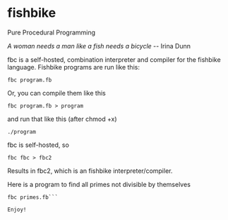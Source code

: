 fishbike
=========
Pure Procedural Programming

_A woman needs a man like a fish needs a bicycle_ -- Irina Dunn

fbc is a self-hosted, combination interpreter and compiler for the fishbike language. Fishbike programs are run like this:

```fbc program.fb```

Or, you can compile them like this

```fbc program.fb > program```

and run that like this (after chmod +x)

```./program```

fbc is self-hosted, so

```fbc fbc > fbc2```

Results in fbc2, which is an fishbike interpreter/compiler.

Here is a program to find all primes not divisible by themselves

```touch primes.fb
fbc primes.fb```

Enjoy!
